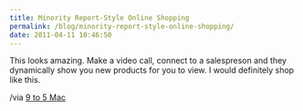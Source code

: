 ```yaml
---
title: Minority Report-Style Online Shopping
permalink: /blog/minority-report-style-online-shopping/
date: 2011-04-11 10:46:50
---
```


This looks amazing. Make a video call, connect to a salespreson and they dynamically show you new products for you to view. I would definitely shop like this. 

/via [9 to 5 Mac](http://www.9to5mac.com/60773/wow-online-shopping-with-a-minority-report-twist/?utm_source=feedburner&utm_medium=feed&utm_campaign=Feed%3A+9To5Mac-MacAllDay+%289+to+5+Mac+-+Apple+Intelligence%29)